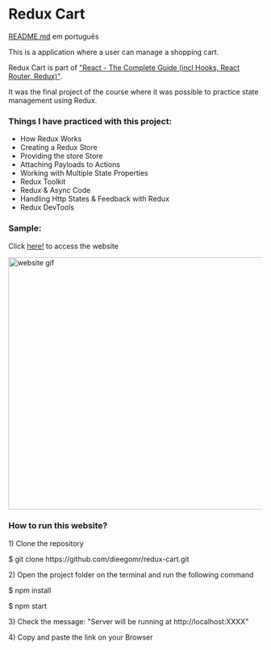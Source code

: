 <h1>Redux Cart</h1>

<p><a href="https://github.com/dieegomr/redux-cart/blob/main/README_pt-BR.md">README.md</a> em português</p>
<p>
This is a application where a user can manage a shopping cart.</p>
<p>Redux Cart is part of <a href="https://www.udemy.com/course/react-the-complete-guide-incl-redux/">"React - The Complete Guide (incl Hooks, React Router, Redux)"</a>.</p>
<p>It was the final project of the course where it was possible to practice state management using Redux.
</p>

<h3>Things I have practiced with this project:</h3>
<ul>
<li>How Redux Works</li>
<li>Creating a Redux Store</li>
<li>Providing the store Store</li>
<li>Attaching Payloads to Actions</li>
<li>Working with Multiple State Properties</li>
<li>Redux Toolkit</li>
<li>Redux & Async Code</li>
<li>Handling Http States & Feedback with Redux</li>
<li>Redux DevTools</li>
</ul>

<h3>Sample:</h3>
<p>Click <a href="" target="_blank">here!</a> to access the website</p>
<img src="" alt="website gif" width="800" height="500">

<h3>How to run this website?</h3>

<p> 1) Clone the repository </p>
<p>     $ git clone https://github.com/dieegomr/redux-cart.git</p>
<p> 2) Open the project folder on the terminal and run the following command</p>
<p>     $ npm install</p>
<p>     $ npm start</p>
<p> 3) Check the message: "Server will be running at http://localhost:XXXX"</p>
<p> 4) Copy and paste the link on your Browser</p>
